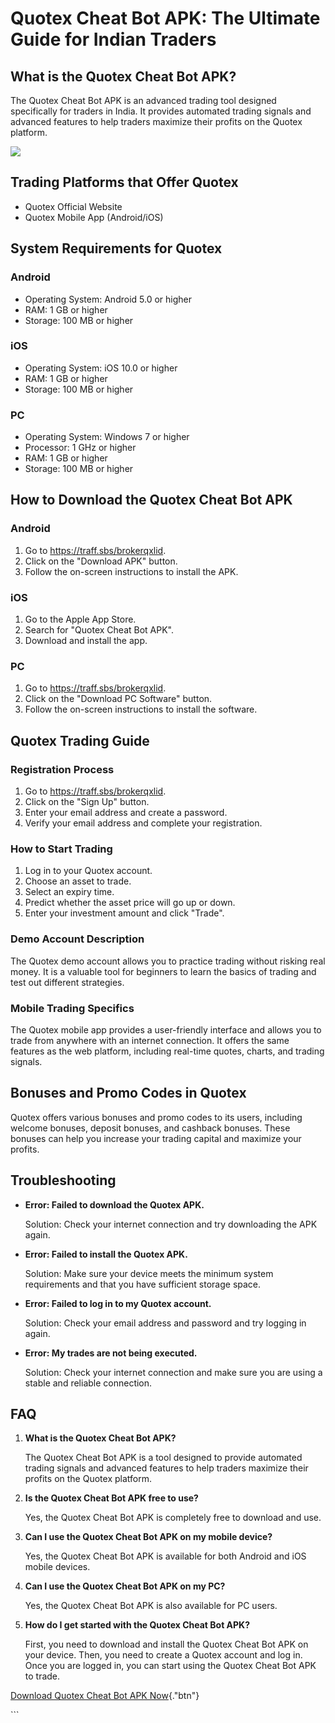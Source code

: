 # Quotex Cheat Bot APK: The Ultimate Guide for Indian Traders

## What is the Quotex Cheat Bot APK?

The Quotex Cheat Bot APK is an advanced trading tool designed
specifically for traders in India. It provides automated trading signals
and advanced features to help traders maximize their profits on the
Quotex platform.

[![](https://static.quotex.io/files/4_en/300_250.jpg)](https://traff.sbs/brokerqxlid)

## Trading Platforms that Offer Quotex

-   Quotex Official Website
-   Quotex Mobile App (Android/iOS)

## System Requirements for Quotex

### Android

-   Operating System: Android 5.0 or higher
-   RAM: 1 GB or higher
-   Storage: 100 MB or higher

### iOS

-   Operating System: iOS 10.0 or higher
-   RAM: 1 GB or higher
-   Storage: 100 MB or higher

### PC

-   Operating System: Windows 7 or higher
-   Processor: 1 GHz or higher
-   RAM: 1 GB or higher
-   Storage: 100 MB or higher

## How to Download the Quotex Cheat Bot APK

### Android

1.  Go to https://traff.sbs/brokerqxlid.
2.  Click on the "Download APK" button.
3.  Follow the on-screen instructions to install the APK.

### iOS

1.  Go to the Apple App Store.
2.  Search for "Quotex Cheat Bot APK".
3.  Download and install the app.

### PC

1.  Go to https://traff.sbs/brokerqxlid.
2.  Click on the "Download PC Software" button.
3.  Follow the on-screen instructions to install the software.

## Quotex Trading Guide

### Registration Process

1.  Go to https://traff.sbs/brokerqxlid.
2.  Click on the "Sign Up" button.
3.  Enter your email address and create a password.
4.  Verify your email address and complete your registration.

### How to Start Trading

1.  Log in to your Quotex account.
2.  Choose an asset to trade.
3.  Select an expiry time.
4.  Predict whether the asset price will go up or down.
5.  Enter your investment amount and click "Trade".

### Demo Account Description

The Quotex demo account allows you to practice trading without risking
real money. It is a valuable tool for beginners to learn the basics of
trading and test out different strategies.

### Mobile Trading Specifics

The Quotex mobile app provides a user-friendly interface and allows you
to trade from anywhere with an internet connection. It offers the same
features as the web platform, including real-time quotes, charts, and
trading signals.

## Bonuses and Promo Codes in Quotex

Quotex offers various bonuses and promo codes to its users, including
welcome bonuses, deposit bonuses, and cashback bonuses. These bonuses
can help you increase your trading capital and maximize your profits.

## Troubleshooting

-   **Error: Failed to download the Quotex APK.**

    Solution: Check your internet connection and try downloading the APK
    again.

-   **Error: Failed to install the Quotex APK.**

    Solution: Make sure your device meets the minimum system
    requirements and that you have sufficient storage space.

-   **Error: Failed to log in to my Quotex account.**

    Solution: Check your email address and password and try logging in
    again.

-   **Error: My trades are not being executed.**

    Solution: Check your internet connection and make sure you are using
    a stable and reliable connection.

## FAQ

1.  **What is the Quotex Cheat Bot APK?**

    The Quotex Cheat Bot APK is a tool designed to provide automated
    trading signals and advanced features to help traders maximize their
    profits on the Quotex platform.

2.  **Is the Quotex Cheat Bot APK free to use?**

    Yes, the Quotex Cheat Bot APK is completely free to download and
    use.

3.  **Can I use the Quotex Cheat Bot APK on my mobile device?**

    Yes, the Quotex Cheat Bot APK is available for both Android and iOS
    mobile devices.

4.  **Can I use the Quotex Cheat Bot APK on my PC?**

    Yes, the Quotex Cheat Bot APK is also available for PC users.

5.  **How do I get started with the Quotex Cheat Bot APK?**

    First, you need to download and install the Quotex Cheat Bot APK on
    your device. Then, you need to create a Quotex account and log in.
    Once you are logged in, you can start using the Quotex Cheat Bot APK
    to trade.

[Download Quotex Cheat Bot APK
Now](\%22https://traff.sbs/brokerqxlid\%22){."btn"}

\`\`\`

